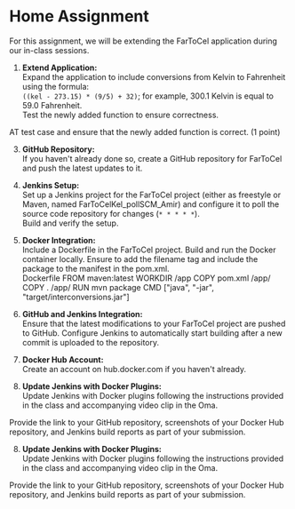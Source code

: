 # Home Assignment

For this assignment, we will be extending the FarToCel application during our in-class sessions. 

1. **Extend Application:**  
   Expand the application to include conversions from Kelvin to Fahrenheit using the formula:  
   `((kel - 273.15) * (9/5) + 32)`; for example, 300.1 Kelvin is equal to 59.0 Fahrenheit.  
   Test the newly added function to ensure correctness.

AT test case and ensure that the newly added function is correct. (1 point)

   

3. **GitHub Repository:**  
   If you haven't already done so, create a GitHub repository for FarToCel and push the latest updates to it.

4. **Jenkins Setup:**  
   Set up a Jenkins project for the FarToCel project (either as freestyle or Maven, named FarToCelKel_pollSCM_Amir) and configure it to poll the source code repository for changes (`* * * * *`).  
   Build and verify the setup.

5. **Docker Integration:**  
   Include a Dockerfile in the FarToCel project. Build and run the Docker container locally. Ensure to add the filename tag and include the package to the manifest in the pom.xml.  
Dockerfile
FROM maven:latest
WORKDIR /app
COPY pom.xml /app/
COPY . /app/
RUN mvn package
CMD ["java", "-jar", "target/interconversions.jar"]




6. **GitHub and Jenkins Integration:**  
Ensure that the latest modifications to your FarToCel project are pushed to GitHub. Configure Jenkins to automatically start building after a new commit is uploaded to the repository.

7. **Docker Hub Account:**  
Create an account on hub.docker.com if you haven't already.

8. **Update Jenkins with Docker Plugins:**  
Update Jenkins with Docker plugins following the instructions provided in the class and accompanying video clip in the Oma.

Provide the link to your GitHub repository, screenshots of your Docker Hub repository, and Jenkins build reports as part of your submission.

8. **Update Jenkins with Docker Plugins:**  
Update Jenkins with Docker plugins following the instructions provided in the class and accompanying video clip in the Oma.

Provide the link to your GitHub repository, screenshots of your Docker Hub repository, and Jenkins build reports as part of your submission.

